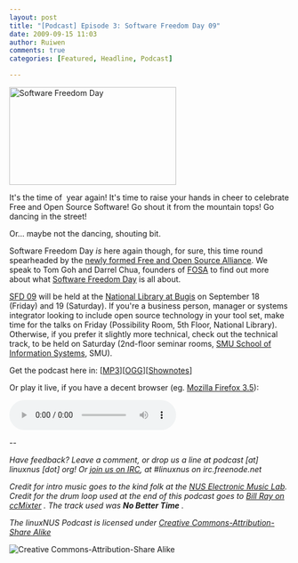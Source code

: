 ```yaml
---
layout: post
title: "[Podcast] Episode 3: Software Freedom Day 09"
date: 2009-09-15 11:03
author: Ruiwen
comments: true
categories: [Featured, Headline, Podcast]

---
```

<img src="http://linuxNUS.org/wp-content/uploads/2009/09/sfdLogo-300x176.png" alt="Software Freedom Day" title="SFD" width="300" height="176" class="size-medium wp-image-876" />

It's the time of  year again! It's time to raise your hands in cheer to celebrate Free and Open Source Software! Go shout it from the mountain tops! Go dancing in the street!

Or... maybe not the dancing, shouting bit.

Software Freedom Day <em>is </em>here again though, for sure, this time round spearheaded by the <a title="Episode 2: Birth of the Alliance - FOSA" href="http://linuxnus.org/2009/05/20/podcast-episode-1-birth-of-the-alliance/">newly formed Free and Open Source Alliance</a>. We speak to Tom Goh and Darrel Chua, founders of <a href="http://fosa.sg">FOSA</a> to find out more about what <a href="http://softwarefreedomday.org/">Software Freedom Day</a> is all about.

<a href="http://softwarefreedomday.sg">SFD 09</a> will be held at the <a href="http://gothere.sg/directions#national%20library:">National Library at Bugis</a> on September 18 (Friday) and 19 (Saturday). If you're a business person, manager or systems integrator looking to include open source technology in your tool set, make time for the talks on Friday (Possibility Room, 5th Floor, National Library). Otherwise, if you prefer it slightly more technical, check out the technical track, to be held on Saturday (2nd-floor seminar rooms, <a href="http://www.sis.smu.edu.sg/index.asp">SMU School of Information Systems</a>, SMU).

Get the podcast here in: [<a href="http://opensource.nus.edu.sg/podcasts/linuxnus-episode3-software_freedom_day_09.mp3">MP3</a>][<a href="http://opensource.nus.edu.sg/podcasts/linuxnus-episode3-software_freedom_day_09.ogg">OGG</a>][<a href="http://opensource.nus.edu.sg/podcasts/linuxnus-episode3-software_freedom_day_09-shownotes.txt">Shownotes</a>]

<p> Or play it live, if you have a decent browser (eg. <a href="http://mozilla.com/products/firefox">Mozilla Firefox 3.5</a>): </p>
<p>
 <audio src="http://opensource.nus.edu.sg/podcasts/linuxnus-episode3-software_freedom_day_09.ogg" autobuffer controls>
  <em>Sorry. Your browser does not support the <code>audio</code> element.</em>
 </audio>
</p>
--

<em>Have feedback? Leave a comment, or drop us a line at podcast [at] linuxnus [dot] org! Or <a href="http://linuxnus.org/irc">join us on IRC</a>, at #linuxnus on irc.freenode.net</em>

<em>
Credit for intro music goes to the kind folk at the <a title="NUS Electronic Music Lab" href="http://eml.uzyn.com">NUS Electronic Music Lab</a>.
Credit for the drum loop used at the end of this podcast goes to <a href="http://ccmixter.org/people/BillRayDrums/sample">Bill Ray on ccMixter</a> . The track used was <strong>No Better Time</strong> .
</em>

<em>The linuxNUS Podcast is licensed under <a href="http://creativecommons.org/licenses/by-sa/3.0/">Creative Commons-Attribution-Share Alike</a> </em>

<em> </em>

<img src="http://i.creativecommons.org/l/by-sa/3.0/88x31.png" alt="Creative Commons-Attribution-Share Alike" />
